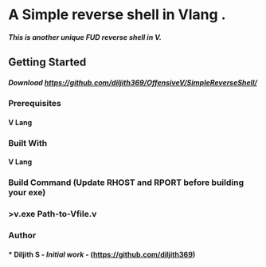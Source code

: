 # A Simple reverse shell  in Vlang .

##### This is another unique FUD reverse shell in V.

## Getting Started

##### Download https://github.com/diljith369/OffensiveV/SimpleReverseShell/


### Prerequisites

#### V Lang

### Built With
#### V Lang

### Build Command (Update RHOST and RPORT before building your exe)
### >v.exe Path-to-Vfile.v

### Author

#### * **Diljith S** - *Initial work* - (https://github.com/diljith369)
